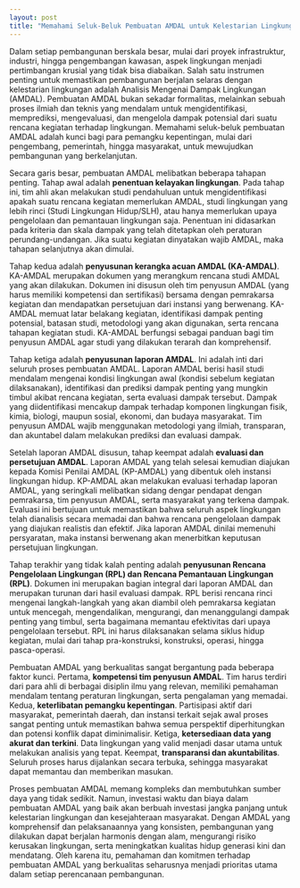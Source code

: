 ```yaml
---
layout: post
title: "Memahami Seluk-Beluk Pembuatan AMDAL untuk Kelestarian Lingkungan"
---
```


Dalam setiap pembangunan berskala besar, mulai dari proyek infrastruktur, industri, hingga pengembangan kawasan, aspek lingkungan menjadi pertimbangan krusial yang tidak bisa diabaikan. Salah satu instrumen penting untuk memastikan pembangunan berjalan selaras dengan kelestarian lingkungan adalah Analisis Mengenai Dampak Lingkungan (AMDAL). Pembuatan AMDAL bukan sekadar formalitas, melainkan sebuah proses ilmiah dan teknis yang mendalam untuk mengidentifikasi, memprediksi, mengevaluasi, dan mengelola dampak potensial dari suatu rencana kegiatan terhadap lingkungan. Memahami seluk-beluk pembuatan AMDAL adalah kunci bagi para pemangku kepentingan, mulai dari pengembang, pemerintah, hingga masyarakat, untuk mewujudkan pembangunan yang berkelanjutan.

Secara garis besar, pembuatan AMDAL melibatkan beberapa tahapan penting. Tahap awal adalah **penentuan kelayakan lingkungan**. Pada tahap ini, tim ahli akan melakukan studi pendahuluan untuk mengidentifikasi apakah suatu rencana kegiatan memerlukan AMDAL, studi lingkungan yang lebih rinci (Studi Lingkungan Hidup/SLH), atau hanya memerlukan upaya pengelolaan dan pemantauan lingkungan saja. Penentuan ini didasarkan pada kriteria dan skala dampak yang telah ditetapkan oleh peraturan perundang-undangan. Jika suatu kegiatan dinyatakan wajib AMDAL, maka tahapan selanjutnya akan dimulai.

Tahap kedua adalah **penyusunan kerangka acuan AMDAL (KA-AMDAL)**. KA-AMDAL merupakan dokumen yang merangkum rencana studi AMDAL yang akan dilakukan. Dokumen ini disusun oleh tim penyusun AMDAL (yang harus memiliki kompetensi dan sertifikasi) bersama dengan pemrakarsa kegiatan dan mendapatkan persetujuan dari instansi yang berwenang. KA-AMDAL memuat latar belakang kegiatan, identifikasi dampak penting potensial, batasan studi, metodologi yang akan digunakan, serta rencana tahapan kegiatan studi. KA-AMDAL berfungsi sebagai panduan bagi tim penyusun AMDAL agar studi yang dilakukan terarah dan komprehensif.

Tahap ketiga adalah **penyusunan laporan AMDAL**. Ini adalah inti dari seluruh proses pembuatan AMDAL. Laporan AMDAL berisi hasil studi mendalam mengenai kondisi lingkungan awal (kondisi sebelum kegiatan dilaksanakan), identifikasi dan prediksi dampak penting yang mungkin timbul akibat rencana kegiatan, serta evaluasi dampak tersebut. Dampak yang diidentifikasi mencakup dampak terhadap komponen lingkungan fisik, kimia, biologi, maupun sosial, ekonomi, dan budaya masyarakat. Tim penyusun AMDAL wajib menggunakan metodologi yang ilmiah, transparan, dan akuntabel dalam melakukan prediksi dan evaluasi dampak.

Setelah laporan AMDAL disusun, tahap keempat adalah **evaluasi dan persetujuan AMDAL**. Laporan AMDAL yang telah selesai kemudian diajukan kepada Komisi Penilai AMDAL (KP-AMDAL) yang dibentuk oleh instansi lingkungan hidup. KP-AMDAL akan melakukan evaluasi terhadap laporan AMDAL, yang seringkali melibatkan sidang dengar pendapat dengan pemrakarsa, tim penyusun AMDAL, serta masyarakat yang terkena dampak. Evaluasi ini bertujuan untuk memastikan bahwa seluruh aspek lingkungan telah dianalisis secara memadai dan bahwa rencana pengelolaan dampak yang diajukan realistis dan efektif. Jika laporan AMDAL dinilai memenuhi persyaratan, maka instansi berwenang akan menerbitkan keputusan persetujuan lingkungan.

Tahap terakhir yang tidak kalah penting adalah **penyusunan Rencana Pengelolaan Lingkungan (RPL) dan Rencana Pemantauan Lingkungan (RPL)**. Dokumen ini merupakan bagian integral dari laporan AMDAL dan merupakan turunan dari hasil evaluasi dampak. RPL berisi rencana rinci mengenai langkah-langkah yang akan diambil oleh pemrakarsa kegiatan untuk mencegah, mengendalikan, mengurangi, dan menanggulangi dampak penting yang timbul, serta bagaimana memantau efektivitas dari upaya pengelolaan tersebut. RPL ini harus dilaksanakan selama siklus hidup kegiatan, mulai dari tahap pra-konstruksi, konstruksi, operasi, hingga pasca-operasi.

Pembuatan AMDAL yang berkualitas sangat bergantung pada beberapa faktor kunci. Pertama, **kompetensi tim penyusun AMDAL**. Tim harus terdiri dari para ahli di berbagai disiplin ilmu yang relevan, memiliki pemahaman mendalam tentang peraturan lingkungan, serta pengalaman yang memadai. Kedua, **keterlibatan pemangku kepentingan**. Partisipasi aktif dari masyarakat, pemerintah daerah, dan instansi terkait sejak awal proses sangat penting untuk memastikan bahwa semua perspektif diperhitungkan dan potensi konflik dapat diminimalisir. Ketiga, **ketersediaan data yang akurat dan terkini**. Data lingkungan yang valid menjadi dasar utama untuk melakukan analisis yang tepat. Keempat, **transparansi dan akuntabilitas**. Seluruh proses harus dijalankan secara terbuka, sehingga masyarakat dapat memantau dan memberikan masukan.

Proses pembuatan AMDAL memang kompleks dan membutuhkan sumber daya yang tidak sedikit. Namun, investasi waktu dan biaya dalam pembuatan AMDAL yang baik akan berbuah investasi jangka panjang untuk kelestarian lingkungan dan kesejahteraan masyarakat. Dengan AMDAL yang komprehensif dan pelaksanaannya yang konsisten, pembangunan yang dilakukan dapat berjalan harmonis dengan alam, mengurangi risiko kerusakan lingkungan, serta meningkatkan kualitas hidup generasi kini dan mendatang. Oleh karena itu, pemahaman dan komitmen terhadap pembuatan AMDAL yang berkualitas seharusnya menjadi prioritas utama dalam setiap perencanaan pembangunan.
